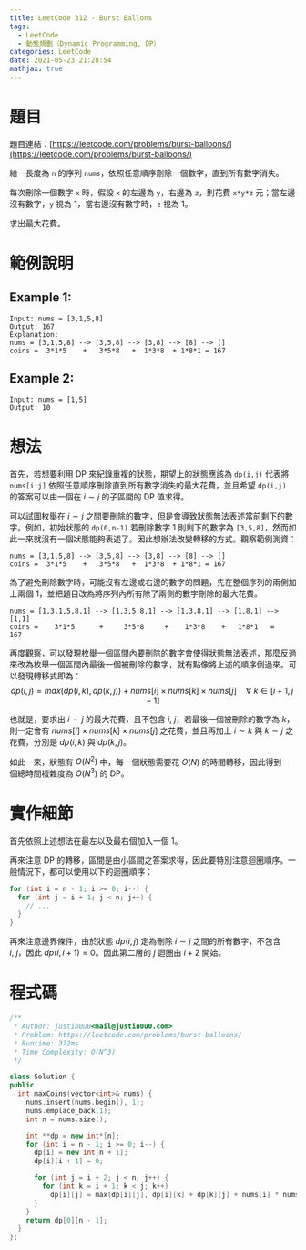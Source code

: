 ```yaml
---
title: LeetCode 312 - Burst Ballons
tags:
  - LeetCode
  - 動態規劃（Dynamic Programming, DP）
categories: LeetCode
date: 2021-05-23 21:28:54
mathjax: true
---
```


# 題目
題目連結：[https://leetcode.com/problems/burst-balloons/](https://leetcode.com/problems/burst-balloons/)

給一長度為 `n` 的序列 `nums`，依照任意順序刪除一個數字，直到所有數字消失。

每次刪除一個數字 `x` 時，假設 `x` 的左邊為 `y`，右邊為 `z`，則花費 `x*y*z` 元；當左邊沒有數字，`y` 視為 1，當右邊沒有數字時，`z` 視為 1。

求出最大花費。

# 範例說明

## Example 1:

```
Input: nums = [3,1,5,8]
Output: 167
Explanation:
nums = [3,1,5,8] --> [3,5,8] --> [3,8] --> [8] --> []
coins =  3*1*5    +   3*5*8   +  1*3*8  + 1*8*1 = 167
```

<!-- More -->

## Example 2:

```
Input: nums = [1,5]
Output: 10
```

# 想法

首先，若想要利用 DP 來紀錄重複的狀態，期望上的狀態應該為 `dp(i,j)` 代表將 `nums[i:j]` 依照任意順序刪除直到所有數字消失的最大花費，並且希望 `dp(i,j)` 的答案可以由一個在 $i\sim j$ 的子區間的 DP 值求得。

可以試圖枚舉在 $i\sim j$ 之間要刪除的數字，但是會導致狀態無法表述當前剩下的數字。例如，初始狀態的 `dp(0,n-1)` 若刪除數字 1 則剩下的數字為 `[3,5,8]`，然而如此一來就沒有一個狀態能夠表述了。因此想辦法改變轉移的方式。觀察範例測資：
```
nums = [3,1,5,8] --> [3,5,8] --> [3,8] --> [8] --> []
coins =  3*1*5    +   3*5*8   +  1*3*8  + 1*8*1 = 167
```
為了避免刪除數字時，可能沒有左邊或右邊的數字的問題，先在整個序列的兩側加上兩個 1，並把題目改為將序列內所有除了兩側的數字刪除的最大花費。
```
nums = [1,3,1,5,8,1] --> [1,3,5,8,1] --> [1,3,8,1] --> [1,8,1] --> [1,1]
coins =    3*1*5      +     3*5*8     +    1*3*8    +   1*8*1   =   167
```
再度觀察，可以發現枚舉一個區間內要刪除的數字會使得狀態無法表述，那麼反過來改為枚舉一個區間內最後一個被刪除的數字，就有點像將上述的順序倒過來。可以發現轉移式即為：
$$dp(i,j)=max\big(dp(i,k), dp(k,j)\big)+nums[i]\times nums[k]\times nums[j]\quad\forall\ k\in[i+1,j-1]$$

也就是，要求出 $i\sim j$ 的最大花費，且不包含 $i,\ j$，若最後一個被刪除的數字為 $k$，則一定會有 $nums[i]\times nums[k] \times nums[j]$ 之花費，並且再加上 $i\sim k$ 與 $k\sim j$ 之花費，分別是 $dp(i,k)$ 與 $dp(k,j)$。

如此一來，狀態有 $O(N^2)$ 中，每一個狀態需要花 $O(N)$ 的時間轉移，因此得到一個總時間複雜度為 $O(N^3)$ 的 DP。

# 實作細節

首先依照上述想法在最左以及最右個加入一個 1。

再來注意 DP 的轉移，區間是由小區間之答案求得，因此要特別注意迴圈順序。一般情況下，都可以使用以下的迴圈順序：

```cpp
for (int i = n - 1; i >= 0; i--) {
  for (int j = i + 1; j < n; j++) {
    // ...
  }
}
```

再來注意邊界條件，由於狀態 $dp(i,j)$ 定為刪除 $i\sim j$ 之間的所有數字，不包含 $i,\ j$，因此 $dp(i,i+1)=0$。因此第二層的 $j$ 迴圈由 $i+2$ 開始。

# 程式碼

```cpp
/**
 * Author: justin0u0<mail@justin0u0.com>
 * Problem: https://leetcode.com/problems/burst-balloons/
 * Runtime: 372ms
 * Time Complexity: O(N^3)
 */

class Solution {
public:
  int maxCoins(vector<int>& nums) {
    nums.insert(nums.begin(), 1);
    nums.emplace_back(1);
    int n = nums.size();

    int **dp = new int*[n];
    for (int i = n - 1; i >= 0; i--) {
      dp[i] = new int[n + 1];
      dp[i][i + 1] = 0;

      for (int j = i + 2; j < n; j++) {
        for (int k = i + 1; k < j; k++)
          dp[i][j] = max(dp[i][j], dp[i][k] + dp[k][j] + nums[i] * nums[k] * nums[j]);
      }
    }
    return dp[0][n - 1];
  }
};
```
